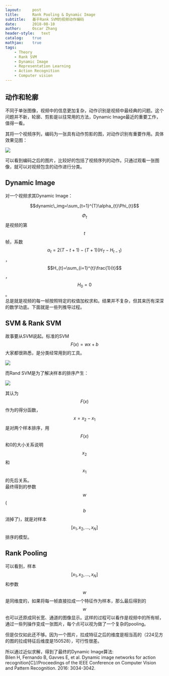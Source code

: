 ```yaml
---
layout:     post
title:      Rank Pooling & Dynamic Image
subtitle:   基于Rank SVM的视频动作编码
date:       2018-08-10
author:     Oscar Zhang
header-style:   text
catalog:    true
mathjax:    true
tags:
    - Theory
    - Rank SVM
    - Dynamic Image
    - Representation Learning
    - Action Recognition
    - Computer vision
---
```


## 动作和轮廓

不同于单张图像，视频中的信息更加复杂，动作识别是视频中最经典的问题。这个问题并不新，轮廓、剪影是以往常用的方法，Dynamic Image最近的重要工作，值得一看。

其将一个视频序列，编码为一张具有动作剪影的图，对动作识别有重要作用。具体效果见图：

![][3]

可以看到编码之后的图片，比较好的包括了视频序列的动作。只通过观看一张图像，就可以对视频包含的动作进行分类。

## Dynamic Image

对一个视频求其Dynamic Image：

$$dynamic\_img=\sum_{t=1}^{T}\alpha_{t}\Phi_{t}$$

$$\Phi_{t}$$是视频的第$$t$$帧，系数$$\alpha_{t}=2(T-t+1)-(T+1)(H_{T}-H_{t-1})$$，$$H_{t}=\sum_{i=1}^{t}\frac{1}{t}$$，$$H_{0}=0$$。      
总是就是视频的每一帧按照特定的权值加权求和。结果并不复杂，但其来历有深深的数学功底。下面就是一些列推导过程。        

## SVM & Rank SVM

故事要从SVM说起。标准的SVM$$F(x)=wx+b$$大家都很熟悉，是分类经常用到的工具。

![][1]

而Rand SVM是为了解决样本的排序产生：

![][2]

其认为$$F(x)$$作为的得分函数，$$x=x_{2}-x_{1}$$是对两个样本排序，用$$F(x)$$和0的大小关系说明$$x_{2}$$和$$x_{1}$$的先后关系。        
最终得到的参数$$w$$($$b$$消掉了)，就是对样本$$[x_{1}, x_{2}, \dots, x_{N}]$$排序的模型。

## Rank Pooling

可以看到，样本$$[x_{1}, x_{2}, \dots, x_{N}]$$和参数$$w$$是同维度的，如果将每一帧直接拉成一个特征作为样本，那么最后得到的$$w$$也可以还原成同长宽、通道的图像显示。这样的过程可以看作是视频中的所有帧，通过一些列操作变成一张图片，每个点可以视为做了一个复杂的pooling。

但是仅仅如此还不够。因为一个图片，拉成特征之后的维度是相当高的（224见方的图的拉成特征后维度是150528），可行性很差。

所以通过近似求解，得到了最终的Dynamic Image算法:     
Bilen H, Fernando B, Gavves E, et al. Dynamic image networks for action recognition[C]//Proceedings of the IEEE Conference on Computer Vision and Pattern Recognition. 2016: 3034-3042.



[1]: https://raw.githubusercontent.com/zbhoscar/zbhoscar.github.io/master/img/in-post/post-dynamic-img/1.png
[2]: https://raw.githubusercontent.com/zbhoscar/zbhoscar.github.io/master/img/in-post/post-dynamic-img/2.png
[3]: https://raw.githubusercontent.com/zbhoscar/zbhoscar.github.io/master/img/in-post/post-dynamic-img/3.png
